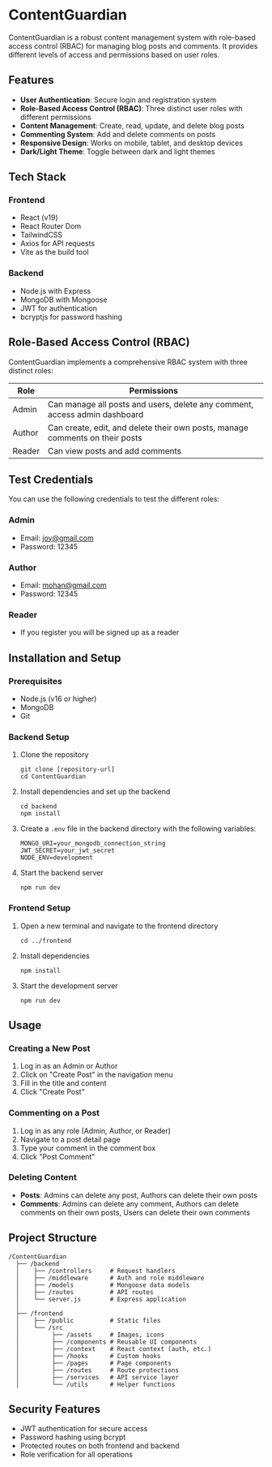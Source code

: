 # ContentGuardian

ContentGuardian is a robust content management system with role-based access control (RBAC) for managing blog posts and comments. It provides different levels of access and permissions based on user roles.

## Features

- **User Authentication**: Secure login and registration system
- **Role-Based Access Control (RBAC)**: Three distinct user roles with different permissions
- **Content Management**: Create, read, update, and delete blog posts
- **Commenting System**: Add and delete comments on posts
- **Responsive Design**: Works on mobile, tablet, and desktop devices
- **Dark/Light Theme**: Toggle between dark and light themes

## Tech Stack

### Frontend
- React (v19)
- React Router Dom
- TailwindCSS
- Axios for API requests
- Vite as the build tool

### Backend
- Node.js with Express
- MongoDB with Mongoose
- JWT for authentication
- bcryptjs for password hashing

## Role-Based Access Control (RBAC)

ContentGuardian implements a comprehensive RBAC system with three distinct roles:

| Role | Permissions |
|------|-------------|
| Admin | Can manage all posts and users, delete any comment, access admin dashboard |
| Author | Can create, edit, and delete their own posts, manage comments on their posts |
| Reader | Can view posts and add comments |

## Test Credentials

You can use the following credentials to test the different roles:

### Admin
- Email: joy@gmail.com
- Password: 12345

### Author
- Email: mohan@gmail.com
- Password: 12345

### Reader
- If you register you will be signed up as a reader

## Installation and Setup

### Prerequisites
- Node.js (v16 or higher)
- MongoDB
- Git

### Backend Setup
1. Clone the repository
   ```
   git clone [repository-url]
   cd ContentGuardian
   ```

2. Install dependencies and set up the backend
   ```
   cd backend
   npm install
   ```

3. Create a `.env` file in the backend directory with the following variables:
   ```
   MONGO_URI=your_mongodb_connection_string
   JWT_SECRET=your_jwt_secret
   NODE_ENV=development
   ```

4. Start the backend server
   ```
   npm run dev
   ```

### Frontend Setup
1. Open a new terminal and navigate to the frontend directory
   ```
   cd ../frontend
   ```

2. Install dependencies
   ```
   npm install
   ```

3. Start the development server
   ```
   npm run dev
   ```

## Usage

### Creating a New Post
1. Log in as an Admin or Author
2. Click on "Create Post" in the navigation menu
3. Fill in the title and content
4. Click "Create Post"

### Commenting on a Post
1. Log in as any role (Admin, Author, or Reader)
2. Navigate to a post detail page
3. Type your comment in the comment box
4. Click "Post Comment"

### Deleting Content
- **Posts**: Admins can delete any post, Authors can delete their own posts
- **Comments**: Admins can delete any comment, Authors can delete comments on their own posts, Users can delete their own comments

## Project Structure

```
/ContentGuardian
  ├── /backend
  │    ├── /controllers     # Request handlers
  │    ├── /middleware      # Auth and role middleware
  │    ├── /models          # Mongoose data models
  │    ├── /routes          # API routes
  │    └── server.js        # Express application
  │
  ├── /frontend
  │    ├── /public          # Static files
  │    └── /src
  │         ├── /assets     # Images, icons
  │         ├── /components # Reusable UI components
  │         ├── /context    # React context (auth, etc.)
  │         ├── /hooks      # Custom hooks
  │         ├── /pages      # Page components
  │         ├── /routes     # Route protections
  │         ├── /services   # API service layer
  │         └── /utils      # Helper functions
```

## Security Features

- JWT authentication for secure access
- Password hashing using bcrypt
- Protected routes on both frontend and backend
- Role verification for all operations
